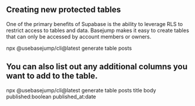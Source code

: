 ## Creating new protected tables
One of the primary benefits of Supabase is the ability to leverage RLS to restrict access to tables and data. Basejump makes it easy to create tables that can only be accessed by account members or owners.

npx @usebasejump/cli@latest generate table posts

## You can also list out any additional columns you want to add to the table.

npx @usebasejump/cli@latest generate table posts title body published:boolean published_at:date